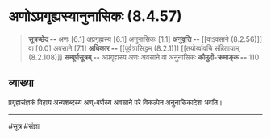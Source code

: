 # अणोऽप्रगृह्यस्यानुनासिकः (8.4.57)
> **सूत्रच्छेद --** अणः [6.1] अप्रगृह्यस्य [6.1] अनुनासिकः [1.1]
> **अनुवृत्ति --** [[वाऽवसाने (8.2.56)]] वा [0.0] अवसाने [7.1]
> **अधिकार --** [[पूर्वत्रासिद्धम् (8.2.1)]] [[तयोर्य्वावचि संहितायाम्  (8.2.108)]]
> **सम्पूर्णसूत्रम् --** अप्रगृह्यस्य अणः अवसाने वा अनुनासिकः
> **कौमुदी-क्रमाङ्क --** 110

## व्याख्या

प्रगृह्यसंज्ञकं विहाय अन्यशब्दस्य अण्-वर्णस्य अवसाने परे विकल्पेन अनुनासिकादेशः भवति।

---
#सूत्र #संज्ञा 
